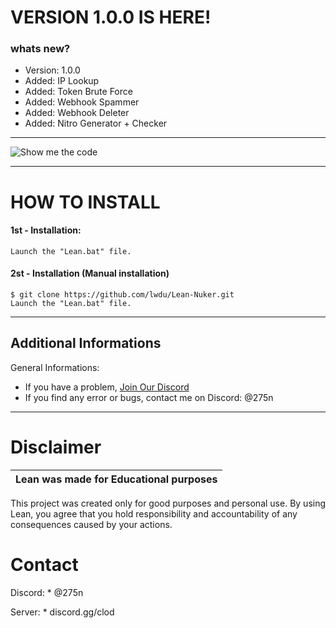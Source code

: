 #            VERSION 1.0.0 IS HERE!
### whats new?
- Version: 1.0.0
- Added: IP Lookup
- Added: Token Brute Force
- Added: Webhook Spammer
- Added: Webhook Deleter
- Added: Nitro Generator + Checker
  

-------------------



![Show me the code](https://i.imgur.com/mHlM5E7.png)


---------------

# HOW TO INSTALL
#### 1st - Installation:
    Launch the "Lean.bat" file. 

#### 2st - Installation (Manual installation)
    $ git clone https://github.com/lwdu/Lean-Nuker.git
    Launch the "Lean.bat" file.


---------------

## Additional Informations
General Informations:
- If you have a problem, [Join Our Discord](https://discord.gg/qmm38vE6)
- If you find any error or bugs, contact me on Discord: @275n


---------------

# Disclaimer

|Lean was made for Educational purposes|
|-------------------------------------------------|
This project was created only for good purposes and personal use.
By using Lean, you agree that you hold responsibility and accountability of any consequences caused by your actions.


# Contact

Discord: * @275n

Server: * discord.gg/clod
